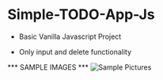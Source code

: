 # Simple-TODO-App-Js

* Basic Vanilla Javascript Project

* Only input and delete functionality

*** SAMPLE IMAGES ***
![Sample Pictures](https://user-images.githubusercontent.com/55051250/82351033-7a981780-9a15-11ea-8536-5ac58be7db18.JPG)
